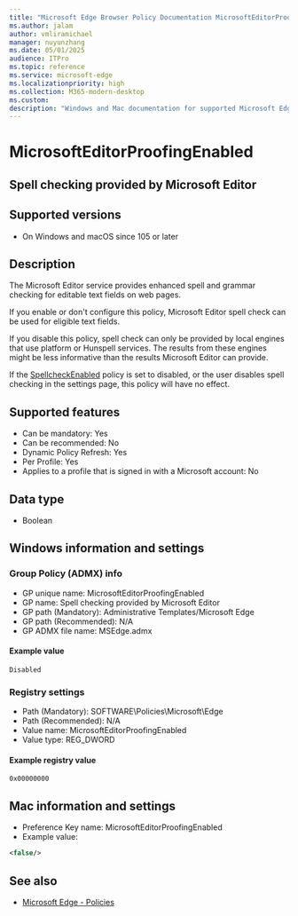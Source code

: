```yaml
---
title: "Microsoft Edge Browser Policy Documentation MicrosoftEditorProofingEnabled"
ms.author: jalam
author: vmliramichael
manager: nuyunzhang
ms.date: 05/01/2025
audience: ITPro
ms.topic: reference
ms.service: microsoft-edge
ms.localizationpriority: high
ms.collection: M365-modern-desktop
ms.custom:
description: "Windows and Mac documentation for supported Microsoft Edge Browser policy: Spell checking provided by Microsoft Editor"
---
```


<!--THIS FILE IS AUTOMATICALLY GENERATED. MANUAL CHANGES WILL BE OVERWRITTEN.-->
<!--Please contact the Microsoft Edge Manageability team with any questions.-->

# MicrosoftEditorProofingEnabled

## Spell checking provided by Microsoft Editor


## Supported versions

- On Windows and macOS since 105 or later

## Description

The Microsoft Editor service provides enhanced spell and grammar checking for editable text fields on web pages.

If you enable or don't configure this policy, Microsoft Editor spell check can be used for eligible text fields.

If you disable this policy, spell check can only be provided by local engines that use platform or Hunspell services. The results from these engines might be less informative than the results Microsoft Editor can provide.

If the [SpellcheckEnabled](SpellcheckEnabled.md) policy is set to disabled, or the user disables spell checking in the settings page, this policy will have no effect.

## Supported features

- Can be mandatory: Yes
- Can be recommended: No
- Dynamic Policy Refresh: Yes
- Per Profile: Yes
- Applies to a profile that is signed in with a Microsoft account: No

## Data type

- Boolean

## Windows information and settings

### Group Policy (ADMX) info

- GP unique name: MicrosoftEditorProofingEnabled
- GP name: Spell checking provided by Microsoft Editor
- GP path (Mandatory): Administrative Templates/Microsoft Edge
- GP path (Recommended): N/A
- GP ADMX file name: MSEdge.admx

#### Example value

```
Disabled
```

### Registry settings

- Path (Mandatory): SOFTWARE\Policies\Microsoft\Edge
- Path (Recommended): N/A
- Value name: MicrosoftEditorProofingEnabled
- Value type: REG_DWORD

#### Example registry value

```
0x00000000
```


## Mac information and settings

- Preference Key name: MicrosoftEditorProofingEnabled
- Example value:

```xml
<false/>
```

## See also
- [Microsoft Edge - Policies](../microsoft-edge-policies.md)
